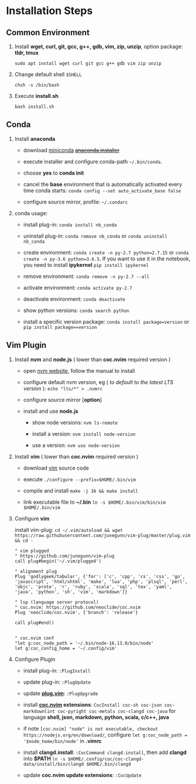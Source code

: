 # Installation Steps

## Common Environment
1. Install **wget, curl, git, gcc, g++, gdb, vim, zip, unzip**, option package: **tldr, tmux**

    `sudo apt install wget curl git gcc g++ gdb vim zip unzip`

2. Change default shell `$SHELL`
    
    `chsh -s /bin/bash`

2. Execute **install.sh**

    `bash install.sh`

## Conda
1. Install **anaconda**

    * download [miniconda](https://docs.conda.io/projects/miniconda) ~~[anaconda installer](https://www.anaconda.com/products/individual#Downloads)~~

    * execute installer and configure conda-path `~/.bin/conda`.

    * choose **yes** to **conda init**

    * cancel the **base** environment that is automatically activated every time conda starts: `conda config --set auto_activate_base false`

    * configure source mirror, profile: `~/.condarc`

2. conda usage:

    * install plug-in: `conda install nb_conda`

    * uninstall plug-in: `conda remove nb_conda` or `conda uninstall nb_conda`

    * create environment: `conda create -n py-2.7 python=2.7.15` or `conda create -n py-3.6 python=3.6.5`. If you want to use it in the notebook, you need to install **ipykernel** `pip install ipykernel`

    * remove environment: `conda remove -n py-2.7 --all`

    * activate environment: `conda activate py-2.7`

    * deactivate environment: `conda deactivate`

    * show python versions: `conda search python`

    * install a specific version package: `conda install package=version` or `pip install package==version`

## Vim Plugin
1. Install **nvm** and **node.js** ( lower than **coc.nvim** required version )

    * open [nvm website](https://github.com/nvm-sh/nvm), follow the manual to install

    * configure default nvm version, eg ( *to default to the latest LTS version* ): `echo "lts/*" > .nvmrc`

    * configure source mirror [**option**]

    * install and use **node.js**

        * show node versions: `nvm ls-remote`

        * install a version: `nvm install node-version`

        * use a version: `nvm use node-version`

2. Install **vim** ( lower than **coc.nvim** required version )

    * download [vim](https://www.vim.org) source code

    * execute `./configure --prefix=$HOME/.bin/vim`

    * compile and install `make -j 16 && make install`

    * link executable file to **~/.bin** `ln -s $HOME/.bin/vim/bin/vim $HOME/.bin/vim`

3. Configure **vim**

    install vim-plug: `cd ~/.vim/autoload && wget https://raw.githubusercontent.com/junegunn/vim-plug/master/plug.vim && cd -`

    ```
    " vim plugged
    " https://github.com/junegunn/vim-plug
    call plug#begin('~/.vim/plugged')

    " alignment plug
    Plug 'godlygeek/tabular', {'for': ['c', 'cpp', 'cs', 'css', 'go', 'javascript', 'html/xhtml', 'make', 'lua', 'php', 'plsql', 'perl', 'objc', 'proto', 'r', 'ruby', 'scala', 'sql', 'tex', 'yaml', 'java', 'python', 'sh', 'vim', 'markdown']}

    " lsp (language server protocol)
    " coc.nvim: https://github.com/neoclide/coc.nvim
    Plug 'neoclide/coc.nvim', {'branch': 'release'}

    call plug#end()


    " coc.nvim conf
    "let g:coc_node_path = '~/.bin/node-16.13.0/bin/node'
    let g:coc_config_home = '~/.config/vim'
    ```

4. Configure Plugin

    * install plug-in: `:PlugInstall`

    * update plug-in: `:PlugUpdate`

    * update **[plug.vim](https://github.com/junegunn/vim-plug)**: `:PlugUpgrade`

    * install **[coc.nvim](https://github.com/neoclide/coc.nvim) extensions**: `CocInstall coc-sh coc-json coc-markdownlint coc-pyright coc-metals coc-clangd coc-java` for language **shell, json, markdown, python, scala, c/c++, java**

    * if note `[coc.nvim] "node" is not executable, checkout https://nodejs.org/en/download/`, configure `let g:coc_node_path = '$node_home/bin/node'` in **.vimrc**

    * install **clangd.install**: `:CocCommand clangd.install`, then add **clangd** into **$PATH** `ln -s $HOME/.config/coc/coc-clangd-data/install/bin/clangd $HOME/.bin/clangd`

    * update **coc.nvim update extensions**: `:CocUpdate`
